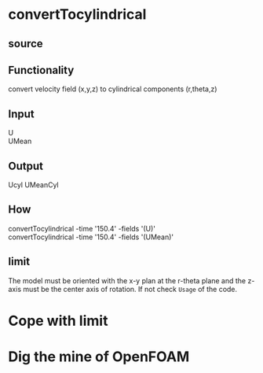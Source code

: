 # convertTocylindrical

## source

## Functionality
convert velocity field (x,y,z) to cylindrical components (r,theta,z)

## Input
U   
UMean

## Output
Ucyl
UMeanCyl

## How
convertTocylindrical -time '150.4' -fields '(U)'   
convertTocylindrical -time '150.4' -fields '(UMean)'

## limit
The model must be oriented with the x-y plan at the r-theta plane and the z-axis must be the center axis of rotation. If not check `Usage` of the code.

# Cope with limit

# Dig the mine of OpenFOAM
